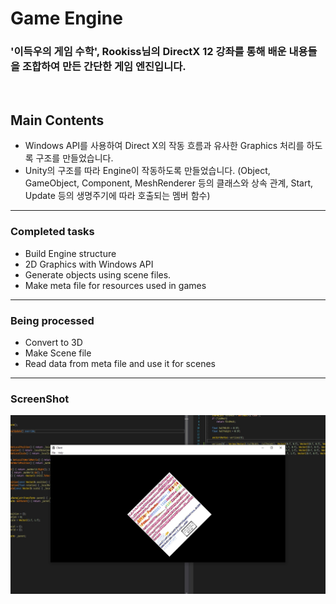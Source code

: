 # Game Engine
### '이득우의 게임 수학', Rookiss님의 DirectX 12 강좌를 통해 배운 내용들을 조합하여 만든 간단한 게임 엔진입니다.
<br>

## Main Contents
- Windows API를 사용하여 Direct X의 작동 흐름과 유사한 Graphics 처리를 하도록 구조를 만들었습니다.
- Unity의 구조를 따라 Engine이 작동하도록 만들었습니다. (Object, GameObject, Component, MeshRenderer 등의 클래스와 상속 관계, Start, Update 등의 생명주기에 따라 호출되는 멤버 함수)
<hr>

### Completed tasks
- Build Engine structure
- 2D Graphics with Windows API
- Generate objects using scene files.
- Make meta file for resources used in games
<hr>

### Being processed
- Convert to 3D
- Make Scene file
- Read data from meta file and use it for scenes
<hr>

### ScreenShot
![ScreenShot](./ReadMe/ScreenShot.jpg)

